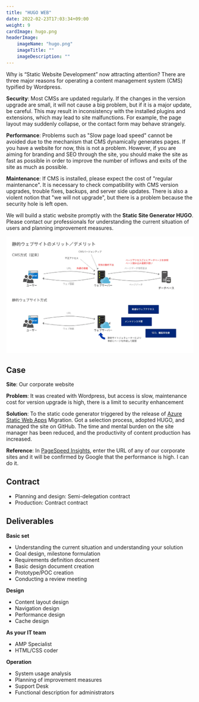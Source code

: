 ```yaml
---
title: "HUGO WEB"
date: 2022-02-23T17:03:34+09:00
weight: 9
cardImage: hugo.png
headerImage:
    imageName: "hugo.png"
    imageTitle: ""
    imageDescription: ""
---
```


Why is “Static Website Development” now attracting attention? There are three major reasons for operating a content management system (CMS) typified by Wordpress.

**Security**: Most CMSs are updated regularly. If the changes in the version upgrade are small, it will not cause a big problem, but if it is a major update, be careful. This may result in inconsistency with the installed plugins and extensions, which may lead to site malfunctions. For example, the page layout may suddenly collapse, or the contact form may behave strangely.

**Performance**: Problems such as "Slow page load speed" cannot be avoided due to the mechanism that CMS dynamically generates pages. If you have a website for now, this is not a problem. However, if you are aiming for branding and SEO through the site, you should make the site as fast as possible in order to improve the number of inflows and exits of the site as much as possible.

**Maintenance**: If CMS is installed, please expect the cost of "regular maintenance". It is necessary to check compatibility with CMS version upgrades, trouble fixes, backups, and server side updates. There is also a violent notion that "we will not upgrade", but there is a problem because the security hole is left open.

We will build a static website promptly with the **Static Site Generator HUGO**. Please contact our professionals for understanding the current situation of users and planning improvement measures.

![ Image is not Available !](hugo-web.webp)

## Case

**Site**: Our corporate website

**Problem**: It was created with Wordpress, but access is slow, maintenance cost for version upgrade is high, there is a limit to security enhancement

**Solution**: To the static code generator triggered by the release of [Azure Static Web Apps](https://azure.microsoft.com/ja-jp/services/app-service/static/) Migration. Got a selection process, adopted HUGO, and managed the site on GitHub. The time and mental burden on the site manager has been reduced, and the productivity of content production has increased.

**Reference**: In [PageSpeed Insights](https://developers.google.com/speed/pagespeed/insights/), enter the URL of any of our corporate sites and it will be confirmed by Google that the performance is high. I can do it.

## Contract

- Planning and design: Semi-delegation contract
- Production: Contract contract

## Deliverables

**Basic set**

- Understanding the current situation and understanding your solution
- Goal design, milestone formulation
- Requirements definition document
- Basic design document creation
- Prototype/POC creation
- Conducting a review meeting



**Design**

- Content layout design
- Navigation design
- Performance design
- Cache design

**As your IT team**

- AMP Specialist
- HTML/CSS coder

**Operation**

- System usage analysis
- Planning of improvement measures
- Support Desk
- Functional description for administrators